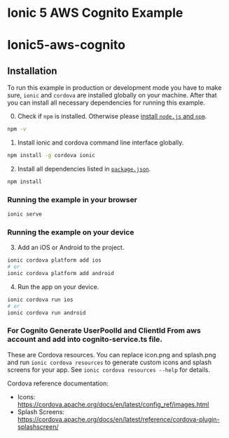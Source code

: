 # Ionic 5 AWS Cognito Example
# Ionic5-aws-cognito
## Installation

To run this example in production or development mode you have to make sure, `ionic` and `cordova` are installed globally on your machine. After that you can install all necessary dependencies for running this example.

0. Check if `npm` is installed. Otherwise please [install `node.js` and `npm`](https://nodejs.org/en/download/package-manager/).
```bash
npm -v
```

1. Install ionic and cordova command line interface globally.
```bash
npm install -g cordova ionic
```

2. Install all dependencies listed in [`package.json`](/package.json).
```bash
npm install
```

### Running the example in your browser
```bash
ionic serve
```

### Running the example on your device
3. Add an iOS or Android to the project.
```bash
ionic cordova platform add ios 
# or 
ionic cordova platform add android
```

4. Run the app on your device.
```bash
ionic cordova run ios
# or
ionic cordova run android
```


### For Cognito Generate UserPoolId and ClientId From aws account and add into cognito-service.ts file.

These are Cordova resources. You can replace icon.png and splash.png and run
`ionic cordova resources` to generate custom icons and splash screens for your
app. See `ionic cordova resources --help` for details.

Cordova reference documentation:

- Icons: https://cordova.apache.org/docs/en/latest/config_ref/images.html
- Splash Screens: https://cordova.apache.org/docs/en/latest/reference/cordova-plugin-splashscreen/
